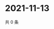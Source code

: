 # 2021-11-13

共 0 条

<!-- BEGIN WEIBO -->
<!-- 最后更新时间 Sat Nov 13 2021 21:09:48 GMT+0800 (China Standard Time) -->

<!-- END WEIBO -->
